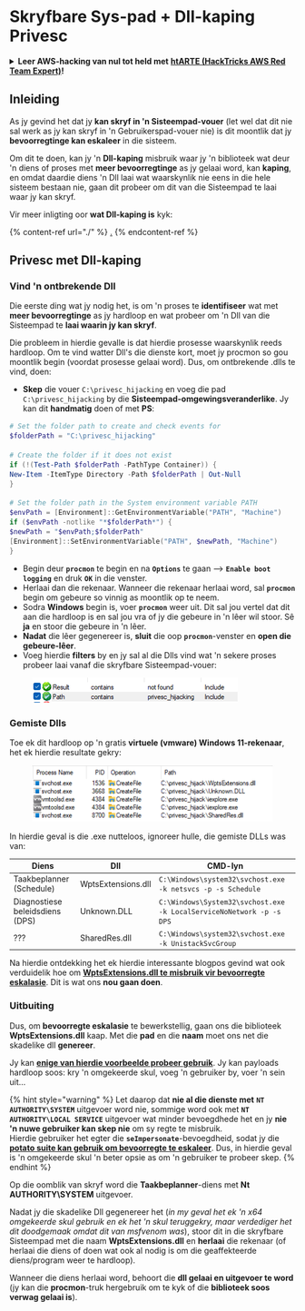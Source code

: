# Skryfbare Sys-pad + Dll-kaping Privesc

<details>

<summary><strong>Leer AWS-hacking van nul tot held met</strong> <a href="https://training.hacktricks.xyz/courses/arte"><strong>htARTE (HackTricks AWS Red Team Expert)</strong></a><strong>!</strong></summary>

Ander maniere om HackTricks te ondersteun:

* As jy wil sien dat jou **maatskappy geadverteer word in HackTricks** of **HackTricks aflaai in PDF-formaat** Kontroleer die [**INSKRYWINGSPLANNE**](https://github.com/sponsors/carlospolop)!
* Kry die [**amptelike PEASS & HackTricks swag**](https://peass.creator-spring.com)
* Ontdek [**Die PEASS-familie**](https://opensea.io/collection/the-peass-family), ons versameling eksklusiewe [**NFT's**](https://opensea.io/collection/the-peass-family)
* **Sluit aan by die** 💬 [**Discord-groep**](https://discord.gg/hRep4RUj7f) of die [**telegram-groep**](https://t.me/peass) of **volg** ons op **Twitter** 🐦 [**@carlospolopm**](https://twitter.com/hacktricks\_live)**.**
* **Deel jou haktruuks deur PR's in te dien by die** [**HackTricks**](https://github.com/carlospolop/hacktricks) en [**HackTricks Cloud**](https://github.com/carlospolop/hacktricks-cloud) github-opslag.

</details>

## Inleiding

As jy gevind het dat jy **kan skryf in 'n Sisteempad-vouer** (let wel dat dit nie sal werk as jy kan skryf in 'n Gebruikerspad-vouer nie) is dit moontlik dat jy **bevoorregtinge kan eskaleer** in die sisteem.

Om dit te doen, kan jy 'n **Dll-kaping** misbruik waar jy 'n biblioteek wat deur 'n diens of proses met **meer bevoorregtinge** as jy gelaai word, kan **kaping**, en omdat daardie diens 'n Dll laai wat waarskynlik nie eens in die hele sisteem bestaan nie, gaan dit probeer om dit van die Sisteempad te laai waar jy kan skryf.

Vir meer inligting oor **wat Dll-kaping is** kyk:

{% content-ref url="./" %}
[.](./)
{% endcontent-ref %}

## Privesc met Dll-kaping

### Vind 'n ontbrekende Dll

Die eerste ding wat jy nodig het, is om 'n proses te **identifiseer** wat met **meer bevoorregtinge** as jy hardloop en wat probeer om 'n Dll van die Sisteempad te **laai waarin jy kan skryf**.

Die probleem in hierdie gevalle is dat hierdie prosesse waarskynlik reeds hardloop. Om te vind watter Dll's die dienste kort, moet jy procmon so gou moontlik begin (voordat prosesse gelaai word). Dus, om ontbrekende .dlls te vind, doen:

* **Skep** die vouer `C:\privesc_hijacking` en voeg die pad `C:\privesc_hijacking` by die **Sisteempad-omgewingsveranderlike**. Jy kan dit **handmatig** doen of met **PS**:
```powershell
# Set the folder path to create and check events for
$folderPath = "C:\privesc_hijacking"

# Create the folder if it does not exist
if (!(Test-Path $folderPath -PathType Container)) {
New-Item -ItemType Directory -Path $folderPath | Out-Null
}

# Set the folder path in the System environment variable PATH
$envPath = [Environment]::GetEnvironmentVariable("PATH", "Machine")
if ($envPath -notlike "*$folderPath*") {
$newPath = "$envPath;$folderPath"
[Environment]::SetEnvironmentVariable("PATH", $newPath, "Machine")
}
```
* Begin deur **`procmon`** te begin en na **`Options`** te gaan --> **`Enable boot logging`** en druk **`OK`** in die venster.
* Herlaai dan die rekenaar. Wanneer die rekenaar herlaai word, sal **`procmon`** begin om gebeure so vinnig as moontlik op te neem.
* Sodra **Windows** begin is, voer **`procmon`** weer uit. Dit sal jou vertel dat dit aan die hardloop is en sal jou vra of jy die gebeure in 'n lêer wil stoor. Sê **ja** en stoor die gebeure in 'n lêer.
* **Nadat** die lêer gegenereer is, **sluit** die oop **`procmon`**-venster en **open die gebeure-lêer**.
* Voeg hierdie **filters** by en jy sal al die Dlls vind wat 'n sekere proses probeer laai vanaf die skryfbare Sisteempad-vouer:

<figure><img src="../../../.gitbook/assets/image (942).png" alt=""><figcaption></figcaption></figure>

### Gemiste Dlls

Toe ek dit hardloop op 'n gratis **virtuele (vmware) Windows 11-rekenaar**, het ek hierdie resultate gekry:

<figure><img src="../../../.gitbook/assets/image (604).png" alt=""><figcaption></figcaption></figure>

In hierdie geval is die .exe nutteloos, ignoreer hulle, die gemiste DLLs was van:

| Diens                          | Dll                | CMD-lyn                                                             |
| ------------------------------- | ------------------ | -------------------------------------------------------------------- |
| Taakbeplanner (Schedule)       | WptsExtensions.dll | `C:\Windows\system32\svchost.exe -k netsvcs -p -s Schedule`          |
| Diagnostiese beleidsdiens (DPS) | Unknown.DLL        | `C:\Windows\System32\svchost.exe -k LocalServiceNoNetwork -p -s DPS` |
| ???                             | SharedRes.dll      | `C:\Windows\system32\svchost.exe -k UnistackSvcGroup`                |

Na hierdie ontdekking het ek hierdie interessante blogpos gevind wat ook verduidelik hoe om [**WptsExtensions.dll te misbruik vir bevoorregte eskalasie**](https://juggernaut-sec.com/dll-hijacking/#Windows\_10\_Phantom\_DLL\_Hijacking\_-\_WptsExtensionsdll). Dit is wat ons **nou gaan doen**.

### Uitbuiting

Dus, om **bevoorregte eskalasie** te bewerkstellig, gaan ons die biblioteek **WptsExtensions.dll** kaap. Met die **pad** en die **naam** moet ons net die skadelike dll **genereer**.

Jy kan [**enige van hierdie voorbeelde probeer gebruik**](./#creating-and-compiling-dlls). Jy kan payloads hardloop soos: kry 'n omgekeerde skul, voeg 'n gebruiker by, voer 'n sein uit...

{% hint style="warning" %}
Let daarop dat **nie al die dienste met** **`NT AUTHORITY\SYSTEM`** uitgevoer word nie, sommige word ook met **`NT AUTHORITY\LOCAL SERVICE`** uitgevoer wat minder bevoegdhede het en jy **nie 'n nuwe gebruiker kan skep nie** om sy regte te misbruik.\
Hierdie gebruiker het egter die **`seImpersonate`**-bevoegdheid, sodat jy die [**potato suite kan gebruik om bevoorregte te eskaleer**](../roguepotato-and-printspoofer.md). Dus, in hierdie geval is 'n omgekeerde skul 'n beter opsie as om 'n gebruiker te probeer skep.
{% endhint %}

Op die oomblik van skryf word die **Taakbeplanner**-diens met **Nt AUTHORITY\SYSTEM** uitgevoer.

Nadat jy die skadelike Dll gegenereer het (_in my geval het ek 'n x64 omgekeerde skul gebruik en ek het 'n skul teruggekry, maar verdediger het dit doodgemaak omdat dit van msfvenom was_), stoor dit in die skryfbare Sisteempad met die naam **WptsExtensions.dll** en **herlaai** die rekenaar (of herlaai die diens of doen wat ook al nodig is om die geaffekteerde diens/program weer te hardloop).

Wanneer die diens herlaai word, behoort die **dll gelaai en uitgevoer te word** (jy kan die **procmon**-truk hergebruik om te kyk of die **biblioteek soos verwag gelaai is**).
